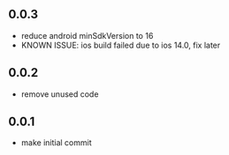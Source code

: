 ## 0.0.3
* reduce android minSdkVersion to 16
* KNOWN ISSUE: ios build failed due to ios 14.0, fix later
## 0.0.2
* remove unused code
## 0.0.1
* make initial commit
